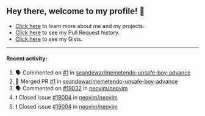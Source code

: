 ## Hey there, welcome to my profile! 👋

- [Click here](https://seandewar.github.io/) to learn more about me and my projects.
- [Click here](https://github.com/search?p=1&q=author%3Aseandewar+is%3Apr) to see my Pull Request history.
- [Click here](https://gist.github.com/seandewar) to see my Gists.

---

#### Recent activity:

<!--START_SECTION:activity-->
1. 🗣 Commented on [#1](https://github.com/seandewar/memetendo-unsafe-boy-advance/issues/1) in [seandewar/memetendo-unsafe-boy-advance](https://github.com/seandewar/memetendo-unsafe-boy-advance)
2. 🎉 Merged PR [#1](https://github.com/seandewar/memetendo-unsafe-boy-advance/pull/1) in [seandewar/memetendo-unsafe-boy-advance](https://github.com/seandewar/memetendo-unsafe-boy-advance)
3. 🗣 Commented on [#19032](https://github.com/neovim/neovim/issues/19032) in [neovim/neovim](https://github.com/neovim/neovim)
4. ❗️ Closed issue [#19004](https://github.com/neovim/neovim/issues/19004) in [neovim/neovim](https://github.com/neovim/neovim)
5. ❗️ Closed issue [#19004](https://github.com/neovim/neovim/issues/19004) in [neovim/neovim](https://github.com/neovim/neovim)
<!--END_SECTION:activity-->
